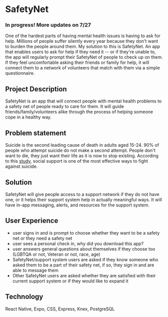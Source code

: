 # SafetyNet
### In progress! More updates on 7/27

One of the hardest parts of having mental health issues is having to ask for help. Millions of people suffer silently every year because they don't want to burden the people around them. My solution to this is SafetyNet. An app that enables users to ask for help if they need it -- or if they're unable to, the app will regularly prompt their SafetyNet of people to check up on them. If they feel uncomfortable asking their friends or family for help, it will connect them to a network of volunteers that match with them via a simple questionnaire. 

## Project Description

SafetyNet is an app that will connect people with mental health problems to a safety net of people ready to care for them. It will guide friends/family/volunteers alike through the process of helping someone cope in a healthy way. 


## Problem statement

Suicide is the second leading cause of death in adults aged 15-24. 90% of people who attempt suicide do not make a second attempt. People don't want to die, they just want their life as it is now to stop existing. According to this [study](https://www.ncbi.nlm.nih.gov/pmc/articles/PMC3683363/), social support is one of the most effective ways to fight against suicide.

## Solution

SafetyNet will give people access to a support network if they do not have one, or it helps their support system help in actually meaningful ways. It will have in-app messaging, alerts, and resources for the support system.

## User Experience

- user signs in and is prompt to choose whether they want to be a safety net or they need a safety net
- user sees a personal check in, why did you download this app?
- user answers general questions about themselves if they choose too (LGBTQA or not, Veteran or not, race, age)
- SafetyNet/support system users are asked if they know someone who asked them to be a part of their safety net, if so, they sign in and are able to message them
- Other SafetyNet users are asked whether they are satisfied with their current support system or if they would like to expand it

## Technology

React Native, Expo, CSS, Express, Knex, PostgreSQL
